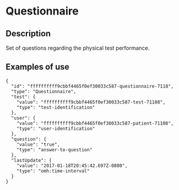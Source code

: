 # Questionnaire

## Description

Set of questions regarding the physical test performance.

## Examples of use

```
{
  "id": "ffffffffff9cbbf4465f0ef30033c587-questionnaire-7118",
  "type": "Questionnaire",
  "test": {
    "value": "ffffffffff9cbbf4465f0ef30033c587-test-71108",
    "type": "test-identification"
  },
  "user": {
    "value": "ffffffffff9cbbf4465f0ef30033c587-patient-71108",
    "type": "user-identification"
  },
  "question": {
    "value": "true",
    "type": "answer-to-question"
  },
  "lastUpdate": {
    "value": "2017-01-18T20:45:42.697Z-0800",
    "type": "omh:time-interval"
  }
}
```

